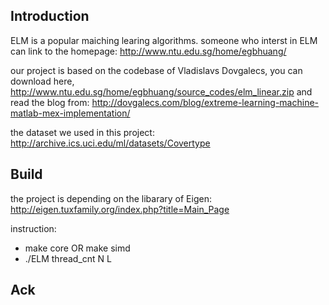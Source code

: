 ## Introduction

ELM is a popular maiching learing algorithms.
someone who interst in ELM can link to the homepage: http://www.ntu.edu.sg/home/egbhuang/

our project is based on the codebase of Vladislavs Dovgalecs,
you can download here, http://www.ntu.edu.sg/home/egbhuang/source_codes/elm_linear.zip
and read the blog from: http://dovgalecs.com/blog/extreme-learning-machine-matlab-mex-implementation/

the dataset we used in this project: http://archive.ics.uci.edu/ml/datasets/Covertype

## Build

the project is depending on the libarary of Eigen: http://eigen.tuxfamily.org/index.php?title=Main_Page

instruction:
- make core OR make simd
- ./ELM thread_cnt N L

## Ack
